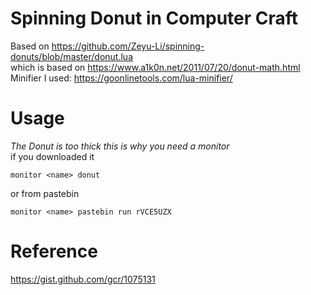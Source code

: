 # Spinning Donut in Computer Craft
Based on https://github.com/Zeyu-Li/spinning-donuts/blob/master/donut.lua \
which is based on https://www.a1k0n.net/2011/07/20/donut-math.html \
Minifier I used: https://goonlinetools.com/lua-minifier/
# Usage
*The Donut is too thick this is why you need a monitor* \
if you downloaded it
```
monitor <name> donut
```
or from pastebin
```
monitor <name> pastebin run rVCE5UZX
```
# Reference
https://gist.github.com/gcr/1075131
